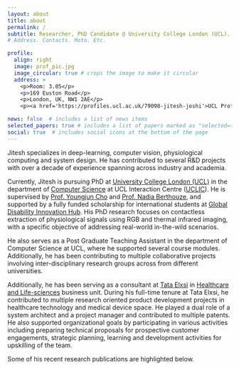 ```yaml
---
layout: about
title: about
permalink: /
subtitle: Researcher, PhD Candidate @ University College London (UCL). 
# Address. Contacts. Moto. Etc.

profile:
  align: right
  image: prof_pic.jpg
  image_circular: true # crops the image to make it circular
  address: >
    <p>Room: 3.05</p>
    <p>169 Euston Road</p>
    <p>London, UK, NW1 2AE</p>
    <p><a href='https://profiles.ucl.ac.uk/79098-jitesh-joshi'>UCL Profile Page</a></p>

news: false  # includes a list of news items
selected_papers: true # includes a list of papers marked as "selected={true}"
social: true  # includes social icons at the bottom of the page
---
```


Jitesh specializes in deep-learning, computer vision, physiological computing and system design. He has contributed to several R&D projects with over a decade of experience spanning across industry and academia.

Currently, Jitesh is pursuing PhD at [University College London (UCL)](https://www.ucl.ac.uk/) in the department of [Computer Science](https://www.ucl.ac.uk/computer-science/) at UCL Interaction Centre ([UCLIC](https://www.ucl.ac.uk/uclic)). He is supervised by [Prof. Youngjun Cho](https://profiles.ucl.ac.uk/54637-youngjun-cho) and [Prof. Nadia Berthouze](https://profiles.ucl.ac.uk/3849-nadia-berthouze), and supported by a fully funded scholarship for international students at [Global Disability Innovation Hub](https://www.disabilityinnovation.com/). His PhD research focuses on contactless extraction of physiological signals using RGB and thermal infrared imaging, with a specific objective of addressing real-world in-the-wild scenarios.

He also serves as a Post Graduate Teaching Assistant in the department of Computer Science at UCL, where he supported several course modules. Additionally, he has been contributing to multiple collaborative projects involving inter-disciplinary research groups across from different universities.

Additionally, he has been serving as a consultant at [Tata Elxsi](https://www.tataelxsi.com/) in [Healthcare and Life-sciences](https://www.tataelxsi.com/industries/healthcare-and-life-sciences) business unit. During his full-time tenure at Tata Elxsi, he contributed to multiple research oriented product development projects in healthcare technology and medical device space. He played a dual role of a system architect and a project manager and contributed to multiple patents. He also supported organizational goals by participating in various activities including preparing technical proposals for prospective customer engagements, strategic planning, learning and development activities for upskilling of the team.

Some of his recent research publications are highlighted below.

<!-- He also serves as a Solution Architect (consultant) at [Tata Elxsi](https://www.tataelxsi.com/) in the Healthcare and Life Science Business Unit where he offers support for various research and engineering projects. -->

<!-- Academically, he completed undergrad degree with major in <i>Electronics and Communication Engineering</i> at [Nirma University](https://nirmauni.ac.in/), Ahmedabad in 2008 and further graduated with MSc in <i>Cognitive Systems and Interactive Media</i> at [Universitat Pompeu Fabra](https://www.upf.edu/), Barcelona in 2011. -->

<!-- Put your address / P.O. box / other info right below your picture. You can also disable any these elements by editing `profile` property of the YAML header of your `_pages/about.md`. Edit `_bibliography/papers.bib` and Jekyll will render your [publications page](/al-folio/publications/) automatically.-->
<!-- Link to your social media connections, too. This theme is set up to use [Font Awesome icons](http://fortawesome.github.io/Font-Awesome/) and [Academicons](https://jpswalsh.github.io/academicons/), like the ones below. Add your Facebook, Twitter, LinkedIn, Google Scholar, or just disable all of them. --> 